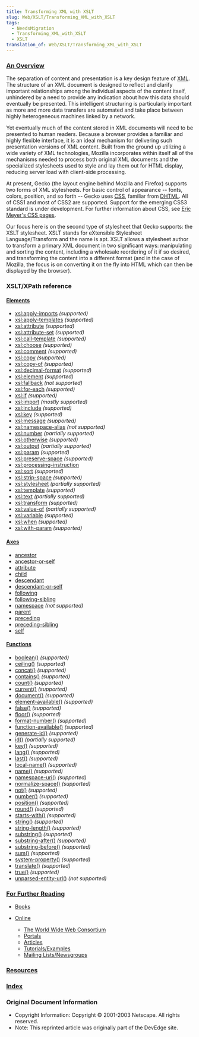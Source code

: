 ```yaml
---
title: Transforming XML with XSLT
slug: Web/XSLT/Transforming_XML_with_XSLT
tags:
  - NeedsMigration
  - Transforming_XML_with_XSLT
  - XSLT
translation_of: Web/XSLT/Transforming_XML_with_XSLT
---
```

### [An Overview](cn/Transforming_XML_with_XSLT/An_Overview)

The separation of content and presentation is a key design feature of [XML](cn/XML). The structure of an XML document is designed to reflect and clarify important relationships among the individual aspects of the content itself, unhindered by a need to provide any indication about how this data should eventually be presented. This intelligent structuring is particularly important as more and more data transfers are automated and take place between highly heterogeneous machines linked by a network.

Yet eventually much of the content stored in XML documents will need to be presented to human readers. Because a browser provides a familiar and highly flexible interface, it is an ideal mechanism for delivering such presentation versions of XML content. Built from the ground up utilizing a wide variety of XML technologies, Mozilla incorporates within itself all of the mechanisms needed to process both original XML documents and the specialized stylesheets used to style and lay them out for HTML display, reducing server load with client-side processing.

At present, Gecko (the layout engine behind Mozilla and Firefox) supports two forms of XML stylesheets. For basic control of appearance -- fonts, colors, position, and so forth -- Gecko uses [CSS](cn/CSS), familiar from [DHTML](cn/DHTML). All of CSS1 and most of CSS2 are supported. Support for the emerging CSS3 standard is under development. For further information about CSS, see [Eric Meyer's CSS pages](http://www.meyerweb.com/eric/css/).

Our focus here is on the second type of stylesheet that Gecko supports: the XSLT stylesheet. XSLT stands for eXtensible Stylesheet Language/Transform and the name is apt. XSLT allows a stylesheet author to transform a primary XML document in two significant ways: manipulating and sorting the content, including a wholesale reordering of it if so desired, and transforming the content into a different format (and in the case of Mozilla, the focus is on converting it on the fly into HTML which can then be displayed by the browser).

### XSLT/XPath reference

#### [Elements](cn/XSLT/Elements)

- [xsl:apply-imports](cn/XSLT/apply-imports)
  _(supported)_
- [xsl:apply-templates](cn/XSLT/apply-templates)
  _(supported)_
- [xsl:attribute](cn/XSLT/attribute)
  _(supported)_
- [xsl:attribute-set](cn/XSLT/attribute-set)
  _(supported)_
- [xsl:call-template](cn/XSLT/call-template)
  _(supported)_
- [xsl:choose](cn/XSLT/choose)
  _(supported)_
- [xsl:comment](cn/XSLT/comment)
  _(supported)_
- [xsl:copy](cn/XSLT/copy)
  _(supported)_
- [xsl:copy-of](cn/XSLT/copy-of)
  _(supported)_
- [xsl:decimal-format](cn/XSLT/decimal-format)
  _(supported)_
- [xsl:element](cn/XSLT/element)
  _(supported)_
- [xsl:fallback](cn/XSLT/fallback)
  _(not supported)_
- [xsl:for-each](cn/XSLT/for-each)
  _(supported)_
- [xsl:if](cn/XSLT/if)
  _(supported)_
- [xsl:import](cn/XSLT/import)
  _(mostly supported)_
- [xsl:include](cn/XSLT/include)
  _(supported)_
- [xsl:key](cn/XSLT/key)
  _(supported)_
- [xsl:message](cn/XSLT/message)
  _(supported)_
- [xsl:namespace-alias](cn/XSLT/namespace-alias)
  _(not supported)_
- [xsl:number](cn/XSLT/number)
  _(partially supported)_
- [xsl:otherwise](cn/XSLT/otherwise)
  _(supported)_
- [xsl:output](cn/XSLT/output)
  _(partially supported)_
- [xsl:param](cn/XSLT/param)
  _(supported)_
- [xsl:preserve-space](cn/XSLT/preserve-space)
  _(supported)_
- [xsl:processing-instruction](cn/XSLT/processing-instruction)
- [xsl:sort](cn/XSLT/sort)
  _(supported)_
- [xsl:strip-space](cn/XSLT/strip-space)
  _(supported)_
- [xsl:stylesheet](cn/XSLT/stylesheet)
  _(partially supported)_
- [xsl:template](cn/XSLT/template)
  _(supported)_
- [xsl:text](cn/XSLT/text)
  _(partially supported)_
- [xsl:transform](cn/XSLT/transform)
  _(supported)_
- [xsl:value-of](cn/XSLT/value-of)
  _(partially supported)_
- [xsl:variable](cn/XSLT/variable)
  _(supported)_
- [xsl:when](cn/XSLT/when)
  _(supported)_
- [xsl:with-param](cn/XSLT/with-param)
  _(supported)_

#### [Axes](cn/XPath/Axes)

- [ancestor](cn/XPath/Axes/ancestor)
- [ancestor-or-self](cn/XPath/Axes/ancestor-or-self)
- [attribute](cn/XPath/Axes/attribute)
- [child](cn/XPath/Axes/child)
- [descendant](cn/XPath/Axes/descendant)
- [descendant-or-self](cn/XPath/Axes/descendant-or-self)
- [following](cn/XPath/Axes/following)
- [following-sibling](cn/XPath/Axes/following-sibling)
- [namespace](cn/XPath/Axes/namespace)
  _(not supported)_
- [parent](cn/XPath/Axes/parent)
- [preceding](cn/XPath/Axes/preceding)
- [preceding-sibling](cn/XPath/Axes/preceding-sibling)
- [self](cn/XPath/Axes/self)

#### [Functions](cn/XPath/Functions)

- [boolean()](cn/XPath/Functions/boolean)
  _(supported)_
- [ceiling()](cn/XPath/Functions/ceiling)
  _(supported)_
- [concat()](cn/XPath/Functions/concat)
  _(supported)_
- [contains()](cn/XPath/Functions/contains)
  _(supported)_
- [count()](cn/XPath/Functions/count)
  _(supported)_
- [current()](cn/XPath/Functions/current)
  _(supported)_
- [document()](cn/XPath/Functions/document)
  _(supported)_
- [element-available()](cn/XPath/Functions/element-available)
  _(supported)_
- [false()](cn/XPath/Functions/false)
  _(supported)_
- [floor()](cn/XPath/Functions/floor)
  _(supported)_
- [format-number()](cn/XPath/Functions/format-number)
  _(supported)_
- [function-available()](cn/XPath/Functions/function-available)
  _(supported)_
- [generate-id()](cn/XPath/Functions/generate-id)
  _(supported)_
- [id()](cn/XPath/Functions/id)
  _(partially supported)_
- [key()](cn/XPath/Functions/key)
  _(supported)_
- [lang()](cn/XPath/Functions/lang)
  _(supported)_
- [last()](cn/XPath/Functions/last)
  _(supported)_
- [local-name()](cn/XPath/Functions/local-name)
  _(supported)_
- [name()](cn/XPath/Functions/name)
  _(supported)_
- [namespace-uri()](cn/XPath/Functions/namespace-uri)
  _(supported)_
- [normalize-space()](cn/XPath/Functions/normalize-space)
  _(supported)_
- [not()](cn/XPath/Functions/not)
  _(supported)_
- [number()](cn/XPath/Functions/number)
  _(supported)_
- [position()](cn/XPath/Functions/position)
  _(supported)_
- [round()](cn/XPath/Functions/round)
  _(supported)_
- [starts-with()](cn/XPath/Functions/starts-with)
  _(supported)_
- [string()](cn/XPath/Functions/string)
  _(supported)_
- [string-length()](cn/XPath/Functions/string-length)
  _(supported)_
- [substring()](cn/XPath/Functions/substring)
  _(supported)_
- [substring-after()](cn/XPath/Functions/substring-after)
  _(supported)_
- [substring-before()](cn/XPath/Functions/substring-before)
  _(supported)_
- [sum()](cn/XPath/Functions/sum)
  _(supported)_
- [system-property()](cn/XPath/Functions/system-property)
  _(supported)_
- [translate()](cn/XPath/Functions/translate)
  _(supported)_
- [true()](cn/XPath/Functions/true)
  _(supported)_
- [unparsed-entity-url()](cn/XPath/Functions/unparsed-entity-url)
  _(not supported)_

### [For Further Reading](cn/Transforming_XML_with_XSLT/For_Further_Reading)

- [Books](cn/Transforming_XML_with_XSLT/For_Further_Reading#Books)
- [Online](cn/Transforming_XML_with_XSLT/For_Further_Reading#Online)

  - [The World Wide Web Consortium](cn/Transforming_XML_with_XSLT/For_Further_Reading#The_World_Wide_Web_Consortium)
  - [Portals](cn/Transforming_XML_with_XSLT/For_Further_Reading#Portals)
  - [Articles](cn/Transforming_XML_with_XSLT/For_Further_Reading#Articles)
  - [Tutorials/Examples](cn/Transforming_XML_with_XSLT/For_Further_Reading#Tutorials.2FExamples)
  - [Mailing Lists/Newsgroups](cn/Transforming_XML_with_XSLT/For_Further_Reading#Mailing_Lists.2FNewsgroups)

### [Resources](cn/Transforming_XML_with_XSLT/Resources)

### [Index](cn/Transforming_XML_with_XSLT/Index)

### Original Document Information

- Copyright Information: Copyright © 2001-2003 Netscape. All rights reserved.
- Note: This reprinted article was originally part of the DevEdge site.
